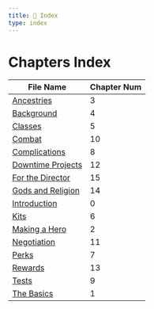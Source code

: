 ```yaml
---
title: 📑 Index
type: index
---
```


# Chapters Index

| File Name                                     | Chapter Num |
| --------------------------------------------- | ----------- |
| [Ancestries](../Ancestries)                   | 3           |
| [Background](../Background)                   | 4           |
| [Classes](../Classes)                         | 5           |
| [Combat](../Combat)                           | 10          |
| [Complications](../Complications)             | 8           |
| [Downtime Projects](../Downtime%20Projects)   | 12          |
| [For the Director](../For%20the%20Director)   | 15          |
| [Gods and Religion](../Gods%20and%20Religion) | 14          |
| [Introduction](../Introduction)               | 0           |
| [Kits](../Kits)                               | 6           |
| [Making a Hero](../Making%20a%20Hero)         | 2           |
| [Negotiation](../Negotiation)                 | 11          |
| [Perks](../Perks)                             | 7           |
| [Rewards](../Rewards)                         | 13          |
| [Tests](../Tests)                             | 9           |
| [The Basics](../The%20Basics)                 | 1           |
